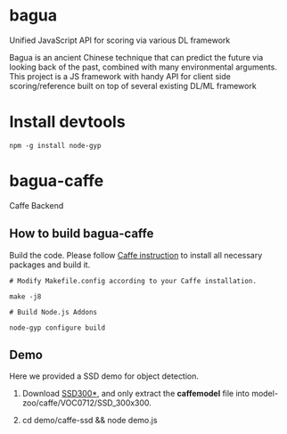 # bagua
Unified JavaScript API for scoring via various DL framework 

Bagua is an ancient Chinese technique that can predict the future via looking back of the past, combined with many environmental arguments. This project is a JS framework with handy API for client side scoring/reference built on top of several existing DL/ML framework 

# Install devtools

  ```shell
  npm -g install node-gyp
  ```

# bagua-caffe
Caffe Backend

## How to build bagua-caffe
Build the code. Please follow [Caffe instruction](http://caffe.berkeleyvision.org/installation.html) to install all necessary packages and build it.

  ```shell
  # Modify Makefile.config according to your Caffe installation.

  make -j8

  # Build Node.js Addons

  node-gyp configure build
  ```

## Demo
Here we provided a SSD demo for object detection.

1. Download [SSD300*](http://www.cs.unc.edu/~wliu/projects/SSD/models_VGGNet_VOC0712_SSD_300x300.tar.gz), and only extract the **caffemodel** file into model-zoo/caffe/VOC0712/SSD_300x300.

2. cd demo/caffe-ssd && node demo.js



